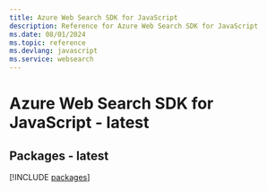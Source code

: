 ```yaml
---
title: Azure Web Search SDK for JavaScript
description: Reference for Azure Web Search SDK for JavaScript
ms.date: 08/01/2024
ms.topic: reference
ms.devlang: javascript
ms.service: websearch
---
```

# Azure Web Search SDK for JavaScript - latest
## Packages - latest
[!INCLUDE [packages](web-search-index.md)]